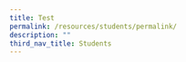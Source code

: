 ```yaml
---
title: Test
permalink: /resources/students/permalink/
description: ""
third_nav_title: Students
---
```

